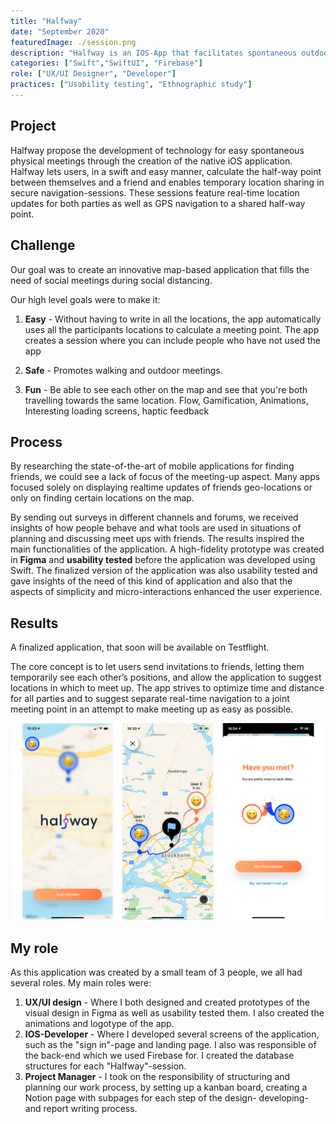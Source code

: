 ```yaml
---
title: "Halfway"
date: "September 2020"
featuredImage: ./session.png
description: "Halfway is an IOS-App that facilitates spontaneous outdoor meetings among friends"
categories: ["Swift","SwiftUI", "Firebase"]
role: ["UX/UI Designer", "Developer"]
practices: ["Usability testing", "Ethnographic study"]
---
```


## Project
Halfway propose the development of technology for easy spontaneous physical meetings through the creation of the native iOS application. Halfway lets users, in a swift and easy manner, calculate the half-way point between themselves and a friend and enables temporary location sharing in secure navigation-sessions. These sessions feature real-time location updates for both parties as well as GPS navigation to a shared half-way point. 

## Challenge
Our goal was to create an innovative map-based application that fills the need of social meetings during social distancing.

Our high level goals were to make it:
1. **Easy** - Without having to write in all the locations, the app automatically uses all the participants  locations to calculate a meeting point. The app creates a session where you can include people who have not used the app 

2. **Safe** - Promotes walking and outdoor meetings. 

3. **Fun** - Be able to see each other on the map and see that you're both travelling towards the same location. Flow, Gamification, Animations, Interesting loading screens, haptic feedback


## Process
By researching the state-of-the-art of mobile applications for finding friends, we could see a lack of focus of the meeting-up aspect. Many apps focused solely on displaying realtime updates of friends geo-locations or only on finding certain locations on the map. 

By sending out surveys in different channels and forums, we received insights of how people behave and what tools are used in situations of planning and discussing meet ups with friends. The results inspired the main functionalities of the application. A high-fidelity prototype was created in **Figma** and **usability tested** before the application was developed using Swift. The finalized version of the application was also usability tested and gave insights of the need of this kind of application and also that the aspects of simplicity and micro-interactions enhanced the user experience. 
## Results
A finalized application, that soon will be available on Testflight.

The core concept is to let users send invitations to friends, letting them temporarily see each other’s positions, and allow the application to suggest locations in which to meet up. The app strives to optimize time and distance for all parties and to suggest separate real-time navigation to a joint meeting point in an attempt to make meeting up as easy as possible.

![Halfway](./Halfwayimg.png)


## My role
As this application was created by a small team of 3 people, we all had several roles. My main roles were:
1. **UX/UI design** - Where I both designed and created prototypes of the visual design in Figma as well as usability tested them. I also created the animations and logotype of the app.
2. **IOS-Developer** - Where I developed several screens of the application, such as the "sign in"-page and landing page. I also was responsible of the back-end which we used Firebase for. I created the database structures for each "Halfway"-session. 
3. **Project Manager** - I took on the responsibility of structuring and planning our work process, by setting up a kanban board, creating a Notion page with subpages for each step of the design- developing- and report writing process.



